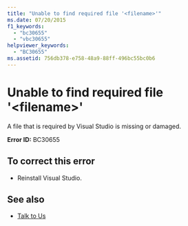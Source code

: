 ```yaml
---
title: "Unable to find required file '<filename>'"
ms.date: 07/20/2015
f1_keywords: 
  - "bc30655"
  - "vbc30655"
helpviewer_keywords: 
  - "BC30655"
ms.assetid: 756db378-e758-48a9-88ff-496bc55bc0b6
---
```

# Unable to find required file '\<filename>'
A file that is required by Visual Studio is missing or damaged.  
  
 **Error ID:** BC30655  
  
## To correct this error  
  
-   Reinstall Visual Studio.  
  
## See also
- [Talk to Us](/visualstudio/ide/talk-to-us)
